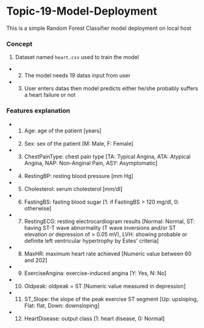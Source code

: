 # Topic-19-Model-Deployment

This is a simple Random Forest Classifier model deployment on local host 

### Concept 
1. Dataset named `heart.csv` used to train the model 
- 2. The model needs 19 datas input from user 
- 3. User enters datas then model predicts either he/she probably suffers a heart failure or not

### Features explanation 
- 1. Age: age of the patient [years]
- 2. Sex: sex of the patient [M: Male, F: Female]
- 3. ChestPainType: chest pain type [TA: Typical Angina, ATA: Atypical Angina, NAP: Non-Anginal Pain, ASY: Asymptomatic]
- 4. RestingBP: resting blood pressure [mm Hg]
- 5. Cholesterol: serum cholesterol [mm/dl]
- 6. FastingBS: fasting blood sugar [1: if FastingBS > 120 mg/dl, 0: otherwise]
- 7. RestingECG: resting electrocardiogram results [Normal: Normal, ST: having ST-T wave abnormality (T wave inversions and/or ST elevation or depression of > 0.05 mV), LVH: showing probable or definite left ventricular hypertrophy by Estes' criteria]
- 8. MaxHR: maximum heart rate achieved [Numeric value between 60 and 202]
- 9. ExerciseAngina: exercise-induced angina [Y: Yes, N: No]
- 10. Oldpeak: oldpeak = ST [Numeric value measured in depression]
- 11. ST_Slope: the slope of the peak exercise ST segment [Up: upsloping, Flat: flat, Down: downsloping]
- 12. HeartDisease: output class [1: heart disease, 0: Normal]
